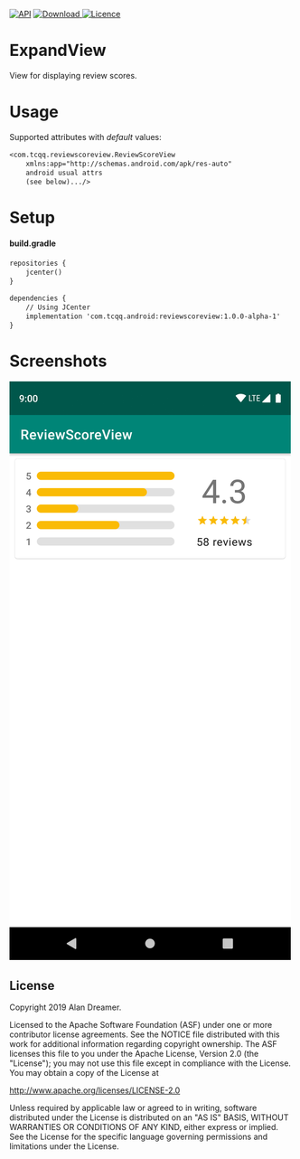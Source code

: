 [![API](https://img.shields.io/badge/API-17%2B-brightgreen.svg?style=flat)](https://android-arsenal.com/api?level=17)
[ ![Download](https://api.bintray.com/packages/tcqq/android/reviewscoreview/images/download.svg) ](https://bintray.com/tcqq/android/reviewscoreview/_latestVersion)
[![Licence](https://img.shields.io/badge/Licence-Apache2-blue.svg)](http://www.apache.org/licenses/LICENSE-2.0)

# ExpandView

View for displaying review scores.

# Usage
Supported attributes with _default_ values:
``` 
<com.tcqq.reviewscoreview.ReviewScoreView
    xmlns:app="http://schemas.android.com/apk/res-auto"
    android usual attrs
    (see below).../>
```

# Setup
#### build.gradle
```
repositories {
    jcenter()
}
```
```
dependencies {
    // Using JCenter
    implementation 'com.tcqq.android:reviewscoreview:1.0.0-alpha-1'
}
```

# Screenshots

![Screenshot](/screenshots/screenshot.png)

License
-------

Copyright 2019 Alan Dreamer.

Licensed to the Apache Software Foundation (ASF) under one or more contributor
license agreements.  See the NOTICE file distributed with this work for
additional information regarding copyright ownership.  The ASF licenses this
file to you under the Apache License, Version 2.0 (the "License"); you may not
use this file except in compliance with the License.  You may obtain a copy of
the License at

  http://www.apache.org/licenses/LICENSE-2.0

Unless required by applicable law or agreed to in writing, software
distributed under the License is distributed on an "AS IS" BASIS, WITHOUT
WARRANTIES OR CONDITIONS OF ANY KIND, either express or implied.  See the
License for the specific language governing permissions and limitations under
the License.
